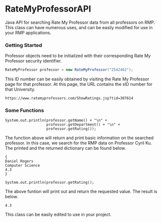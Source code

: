 # RateMyProfessorAPI
Java API for searching Rate My Professor data from all professors on RMP. This class can have numerous uses, and can be easily modified for use in your RMP applications.

### Getting Started

Professor objects need to be initialized with their corresponding Rate My Professor security identifier. 

```Java
RateMyProfessor professor = new RateMyProfessor("2542462");
```
This ID number can be easily obtained by visiting the Rate My Professor page for that professor. At this page, the URL contains the sID number for that University. 

```url
https://www.ratemyprofessors.com/ShowRatings.jsp?tid=307614
```
### Some Functions

```
System.out.println(professor.getName() + "\n" +
                   professor.getDepartment() + "\n" +
                   professor.getRating());
```
The function above will return and print basic information on the searched professor. In this case, we search for the RMP data on Professor Cyril Ku. The printed and the returned dictionary can be found below.

```
{
Daniel Rogers
Computer Science
4.3
}
```

```
System.out.println(professor.getRating();  
```
The above funtion will print out and return the requested value. The result is below.

```
4.3
```
This class can be easily edited to use in your project.
